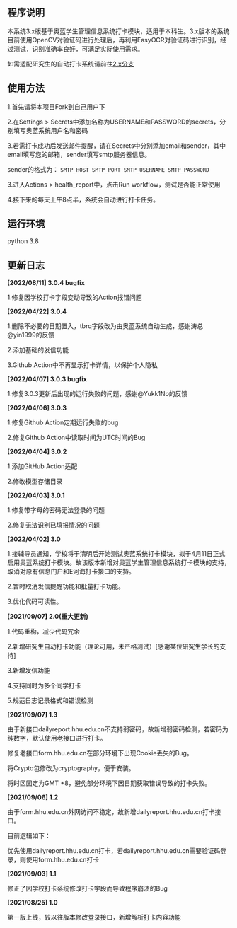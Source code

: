 ## 程序说明

本系统3.x版基于奥蓝学生管理信息系统打卡模块，适用于本科生。3.x版本的系统目前使用OpenCV对验证码进行处理后，再利用EasyOCR对验证码进行识别，经过测试，识别准确率良好，可满足实际使用需求。

如需适配研究生的自动打卡系统请前往[2.x分支](https://github.com/jscslld/hhu_health_report/tree/2.x)

## 使用方法
1.首先请将本项目Fork到自己用户下

2.在Settings > Secrets中添加名称为USERNAME和PASSWORD的secrets，分别填写奥蓝系统用户名和密码

3.若需打卡成功后发送邮件提醒，请在Secrets中分别添加email和sender，其中email填写您的邮箱，sender填写smtp服务器信息。

sender的格式为： `SMTP_HOST SMTP_PORT SMTP_USERNAME SMTP_PASSWORD` 

3.进入Actions > health_report中，点击Run workflow，测试是否能正常使用

4.接下来的每天上午8点半，系统会自动进行打卡任务。

## 运行环境

python 3.8

## 更新日志
**[2022/08/11] 3.0.4 bugfix**

1.修复因学校打卡字段变动导致的Action报错问题

**[2022/04/22] 3.0.4**

1.删除不必要的日期置入，tbrq字段改为由奥蓝系统自动生成，感谢涛总@yin1999的反馈

2.添加基础的发信功能

3.Github Action中不再显示打卡详情，以保护个人隐私

**[2022/04/07] 3.0.3 bugfix**

1.修复3.0.3更新后出现的运行失败的问题，感谢@Yukk1No的反馈

**[2022/04/06] 3.0.3**

1.修复Github Action定期运行失败的bug

2.修复Github Action中读取时间为UTC时间的Bug

**[2022/04/04] 3.0.2**

1.添加GitHub Action适配

2.修改模型存储目录

**[2022/04/03] 3.0.1**

1.修复带字母的密码无法登录的问题

2.修复无法识别已填报情况的问题

**[2022/04/02] 3.0**

1.接辅导员通知，学校将于清明后开始测试奥蓝系统打卡模块，拟于4月11日正式启用奥蓝系统打卡模块。故该版本新增对奥蓝学生管理信息系统打卡模块的支持，取消对原有信息门户和E河海打卡接口的支持。

2.暂时取消发信提醒功能和批量打卡功能。

3.优化代码可读性。

**[2021/09/07] 2.0(重大更新)**

1.代码重构，减少代码冗余

2.新增研究生自动打卡功能（理论可用，未严格测试）[感谢某位研究生学长的支持]

3.新增发信功能

4.支持同时为多个同学打卡

5.规范日志记录格式和错误检测

**[2021/09/07] 1.3**

由于新接口dailyreport.hhu.edu.cn不支持弱密码，故新增弱密码检测，若密码为纯数字，默认使用老接口进行打卡。

修复老接口form.hhu.edu.cn在部分环境下出现Cookie丢失的Bug。

将Crypto包修改为cryptography，便于安装。

将时区固定为GMT +8，避免部分环境下因日期获取错误导致的打卡失败。

**[2021/09/06] 1.2**

由于form.hhu.edu.cn外网访问不稳定，故新增dailyreport.hhu.edu.cn打卡接口。

目前逻辑如下：

优先使用dailyreport.hhu.edu.cn打卡，若dailyreport.hhu.edu.cn需要验证码登录，则使用form.hhu.edu.cn打卡

**[2021/09/03] 1.1**

修正了因学校打卡系统修改打卡字段而导致程序崩溃的Bug

**[2021/08/25] 1.0**

第一版上线，较以往版本修改登录接口，新增解析打卡内容功能
